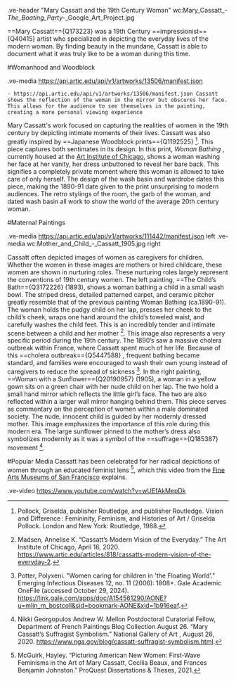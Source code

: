 .ve-header "Mary Cassatt and the 19th Century Woman" wc:Mary_Cassatt_-_The_Boating_Party_-_Google_Art_Project.jpg

==Mary Cassatt=={Q173223} was a 19th Century ==impressionist=={Q40415} artist who specialized in depicting the everyday lives of the modern woman. By finding beauty in the mundane, Cassatt is able to document what it was truly like to be a woman during this time.  


#Womanhood and Woodblock 

.ve-media https://api.artic.edu/api/v1/artworks/13506/manifest.json

    - https://api.artic.edu/api/v1/artworks/13506/manifest.json Cassatt shows the reflection of the woman in the mirror but obscures her face. This allows for the audience to see themselves in the painting, creating a more personal viewing experience 
    

Mary Cassatt's work focused on capturing the realities of women in the 19th century by depicting intimate moments of their lives. Cassatt was also greatly inspired by ==Japanese Woodblock prints=={Q1192525} [^1]. This piece captures both sentimates in its design. In this print, *Woman Bathing* , currently housed at the [Art Institute of Chicago](https://www.artic.edu/), shows a woman washing her face at her vanity, her dress unbuttoned to reveal her bare back. This signifies a completely private moment where this woman is allowed to take care of only herself. The design of the wash basin and wardrobe dates this piece, making the 1890-91 date given to the print unsurprising to modern audiences. The retro stylings of the room, the garb of the woman, and dated wash basin all work to show the world of the average 20th century woman. 

#Maternal Paintings 

.ve-media https://api.artic.edu/api/v1/artworks/111442/manifest.json left 
.ve-media wc:Mother_and_Child_-_Cassatt_1905.jpg  right

Cassatt often depicted images of women as caregivers for children. Whether the women in these images are mothers or hired childcare, these women are shown in nurturing roles. These nurturing roles largely represent the conventions of 19th century women. The left painting, ==The Child’s Bath=={Q3172226}  (1893), shows a woman bathing a child in a small wash bowl. The striped dress, detailed patterned carpet, and ceramic pitcher greatly resemble that of the previous painting Woman Bathing (ca.1890-91).  The woman holds the pudgy child on her lap, presses her cheek to the child’s cheek, wraps one hand around the child’s toweled waist, and carefully washes the child feet. This is an incredibly tender and intimate scene between a child and her mother [^2]. This image also represents a very specific period during the 19th century. The 1890’s saw a massive cholera outbreak within France, where Cassatt spent much of her life. Because of this ==cholera outbreak=={Q5447588} , frequent bathing became standard, and families were encouraged to wash their own young instead of caregivers to reduce the spread of sickness [^3]. In the right painting, ==Woman with a Sunflower=={Q20190957}  (1905), a woman in a yellow gown sits on a green chair with her nude child on her lap. The two hold a small hand mirror which reflects the little girl’s face. The two are also reflected within a larger wall mirror hanging behind them. This piece serves as commentary on the perception of women within a male dominated society. The nude, innocent child is guided by her modernly dressed mother. This image emphasizes the importance of this role during this modern era. The large sunflower pinned to the mother’s dress also symbolizes modernity as it was a symbol of the ==suffrage=={Q185387} movement [^4].  

#Popular Media 
Cassatt has been celebrated for her radical depictions of women through an educated feminist lens [^5], which this video from the [Fine Arts Museums of San Francisco](https://www.youtube.com/watch?v=wUEfAkMepDk) explains. 

.ve-video https://www.youtube.com/watch?v=wUEfAkMepDk

[^1]:Pollock, Griselda, publisher Routledge, and publisher Routledge. Vision and Difference : Femininity, Feminism, and Histories of Art / Griselda Pollock. London and New York: Routledge, 1988.
[^2]:Madsen, Annelise K. “Cassatt’s Modern Vision of the Everyday.” The Art Institute of Chicago, April 16, 2020. https://www.artic.edu/articles/818/cassatts-modern-vision-of-the-everyday-2. 
[^3]:Potter, Polyxeni. "Women caring for children in 'the Floating World'." Emerging Infectious Diseases 12, no. 11 (2006): 1808+. Gale Academic OneFile (accessed October 29, 2024). https://link.gale.com/apps/doc/A154561290/AONE?u=mlin_m_bostcoll&sid=bookmark-AONE&xid=1b916eaf. 
 [^4]:Nikki Georgopulos Andrew W. Mellon Postdoctoral Curatorial Fellow, Department of French Paintings    Blog          Collection      August 26. “Mary Cassatt’s Suffragist Symbolism.” National Gallery of Art , August 26, 2020. https://www.nga.gov/blog/cassatt-suffragist-symbolism.html. 
[^5]:McGuirk, Hayley. “Picturing American New Women: First-Wave Feminisms in the Art of Mary Cassatt, Cecilia Beaux, and Frances Benjamin Johnston.” ProQuest Dissertations & Theses, 2021.